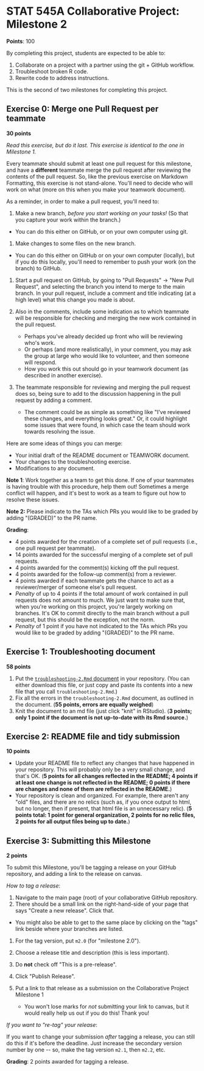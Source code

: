 # STAT 545A Collaborative Project: Milestone 2

**Points**: 100

By completing this project, students are expected to be able to:

1.  Collaborate on a project with a partner using the git + GitHub workflow.
2.  Troubleshoot broken R code.
3.  Rewrite code to address instructions.

This is the second of two milestones for completing this project.

## Exercise 0: Merge one Pull Request per teammate

**30 points**

*Read this exercise, but do it last. This exercise is identical to the one in Milestone 1.*

Every teammate should submit at least one pull request for this milestone, and have a **different** teammate merge the pull request after reviewing the contents of the pull request. So, like the previous exercise on Markdown Formatting, this exercise is not stand-alone. You'll need to decide who will work on what (more on this when you make your teamwork document).

As a reminder, in order to make a pull request, you'll need to:

1.  Make a new branch, *before you start working on your tasks!* (So that you capture your work within the branch.)

-   You can do this either on GitHub, or on your own computer using git.

1.  Make changes to some files on the new branch.

-   You can do this either on GitHub or on your own computer (locally), but if you do this locally, you'll need to remember to push your work (on the branch) to GitHub.

1.  Start a pull request on GitHub, by going to "Pull Requests" -\> "New Pull Request", and selecting the branch you intend to merge to the main branch. In your pull request, include a comment and title indicating (at a high level) what this change you made is about.

2.  Also in the comments, include some indication as to which teammate will be responsible for checking and merging the new work contained in the pull request.

    -   Perhaps you've already decided up front who will be reviewing who's work.
    -   Or perhaps (and more realistically), in your comment, you may ask the group at large who would like to volunteer, and then someone will respond.
    -   How you work this out should go in your teamwork document (as described in another exercise).

3.  The teammate responsible for reviewing and merging the pull request does so, being sure to add to the discussion happening in the pull request by adding a comment.

    -   The comment could be as simple as something like "I've reviewed these changes, and everything looks great." Or, it could highlight some issues that were found, in which case the team should work towards resolving the issue.

Here are some ideas of things you can merge:

-   Your initial draft of the README document or TEAMWORK document.
-   Your changes to the troubleshooting exercise.
-   Modifications to any document.

**Note 1**: Work together as a team to get this done. If one of your teammates is having trouble with this procedure, help them out! Sometimes a merge conflict will happen, and it's best to work as a team to figure out how to resolve these issues.

**Note 2:** Please indicate to the TAs which PRs you would like to be graded by adding "(GRADED)" to the PR name.

**Grading**:

-   4 points awarded for the creation of a complete set of pull requests (i.e., one pull request per teammate).
-   14 points awarded for the successful merging of a complete set of pull requests.
-   4 points awarded for the comment(s) kicking off the pull request.
-   4 points awarded for the follow-up comment(s) from a reviewer.
-   4 points awarded if each teammate gets the chance to act as a reviewer/merger of someone else's pull request.
-   *Penalty* of up to 4 points if the total amount of work contained in pull requests does not amount to much. We just want to make sure that, when you're working on this project, you're largely working on branches. It's OK to commit directly to the main branch without a pull request, but this should be the exception, not the norm.
-   *Penalty* of 1 point if you have not indicated to the TAs which PRs you would like to be graded by adding "(GRADED)" to the PR name. 

## Exercise 1: Troubleshooting document

**58 points**

1.  Put the [`troubleshooting-2.Rmd` document](https://raw.githubusercontent.com/UBC-STAT/stat545.stat.ubc.ca/master/content/collaborative-project/milestone2/troubleshooting-2.Rmd) in your repository. (You can either download this file, or just copy and paste its contents into a new file that you call `troubleshooting-2.Rmd`.)
2.  Fix all the errors in the `troubleshooting-2.Rmd` document, as outlined in the document. (**55 points, errors are equally weighed**)
3.  Knit the document to an md file (just click "knit" in RStudio). (**3 points; only 1 point if the document is not up-to-date with its Rmd source.**)

## Exercise 2: README file and tidy submission

**10 points**

-   Update your README file to reflect any changes that have happened in your repository. This will probably only be a very small change, and that's OK. (**5 points for all changes reflected in the README; 4 points if at least one change is not reflected in the README; 0 points if there are changes and none of them are reflected in the README.**)
-   Your repository is clean and organized. For example, there aren't any "old" files, and there are no relics (such as, if you once output to html, but no longer, then if present, that html file is an unnecessary relic). (**5 points total: 1 point for general organization, 2 points for no relic files, 2 points for all output files being up to date.**)

## Exercise 3: Submitting this Milestone

**2 points**

To submit this Milestone, you'll be tagging a release on your GitHub repository, and adding a link to the release on canvas.

*How to tag a release*:

1.  Navigate to the main page (root) of your collaborative GitHub repository.
2.  There should be a small link on the right-hand-side of your page that says "Create a new release". Click that.

-   You might also be able to get to the same place by clicking on the "tags" link beside where your branches are listed.

1.  For the tag version, put `m2.0` (for "milestone 2.0").

2.  Choose a release title and description (this is less important).

3.  Do **not** check off "This is a pre-release".

4.  Click "Publish Release".

5.  Put a link to that release as a submission on the Collaborative Project Milestone 1

    -   You won't lose marks for *not* submitting your link to canvas, but it would really help us out if you do this! Thank you!

*If you want to "re-tag" your release*:

If you want to change your submission *after* tagging a release, you can still do this if it's before the deadline. Just increase the secondary version number by one -- so, make the tag version `m2.1`, then `m2.2`, etc.

**Grading**: 2 points awarded for tagging a release.
